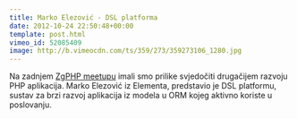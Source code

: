 ```yaml
---
title: Marko Elezović - DSL platforma
date: 2012-10-24 22:50:48+00:00
template: post.html
vimeo_id: 52085409
image: http://b.vimeocdn.com/ts/359/273/359273106_1280.jpg
---
```


Na zadnjem
[ZgPHP meetupu](http://zgphp.org/2012/10/zgphp-meetup-14-u-nove-ratne-pobjede/)
imali smo prilike svjedočiti drugačijem razvoju PHP aplikacija. Marko Elezović
iz Elementa, predstavio je DSL platformu, sustav za brzi razvoj aplikacija iz
modela u ORM kojeg aktivno koriste u poslovanju.
